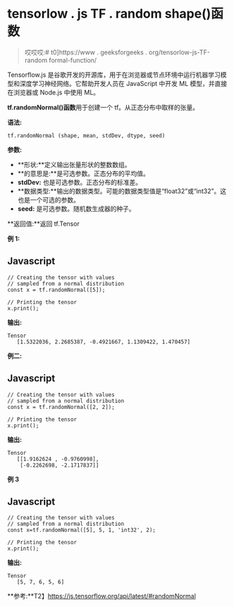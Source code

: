 # tensorlow . js TF . random shape()函数

> 哎哎哎:# t0]https://www . geeksforgeeks . org/tensorlow-js-TF-random formal-function/

Tensorflow.js 是谷歌开发的开源库，用于在浏览器或节点环境中运行机器学习模型和深度学习神经网络。它帮助开发人员在 JavaScript 中开发 ML 模型，并直接在浏览器或 Node.js 中使用 ML。

**tf.randomNormal()函数**用于创建一个 tf。从正态分布中取样的张量。

**语法:**

```
tf.randomNormal (shape, mean, stdDev, dtype, seed)
```

**参数:**

*   **形状:**定义输出张量形状的整数数组。
*   **的意思是:**是可选参数。正态分布的平均值。
*   **stdDev:** 也是可选参数。正态分布的标准差。
*   **数据类型:**输出的数据类型。可能的数据类型值是“float32”或“int32”。这也是一个可选的参数。
*   **seed:** 是可选参数。随机数生成器的种子。

**返回值:**返回 tf.Tensor

**例 1:**

## Javascript

```
// Creating the tensor with values 
// sampled from a normal distribution
const x = tf.randomNormal([5]);

// Printing the tensor
x.print();
```

**输出:**

```
Tensor
   [1.5322036, 2.2685387, -0.4921667, 1.1309422, 1.470457]
```

**例二:**

## Javascript

```
// Creating the tensor with values 
// sampled from a normal distribution
const x = tf.randomNormal([2, 2]);

// Printing the tensor
x.print();
```

**输出:**

```
Tensor
   [[1.9162624 , -0.9760998],
    [-0.2262698, -2.1717837]]
```

**例 3**

## Javascript

```
// Creating the tensor with values 
// sampled from a normal distribution
const x=tf.randomNormal([5], 5, 1, 'int32', 2);

// Printing the tensor
x.print();
```

**输出:**

```
​Tensor
   [5, 7, 6, 5, 6]
```

**参考:**T2】https://js.tensorflow.org/api/latest/#randomNormal